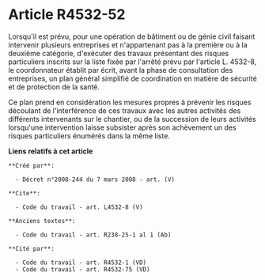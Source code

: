 # Article R4532-52

Lorsqu'il est prévu, pour une opération de bâtiment ou de génie civil faisant intervenir plusieurs entreprises et
n'appartenant pas à la première ou à la deuxième catégorie, d'exécuter des travaux présentant des risques particuliers
inscrits sur la liste fixée par l'arrêté prévu par l'article L. 4532-8, le coordonnateur établit par écrit, avant la phase de
consultation des entreprises, un plan général simplifié de coordination en matière de sécurité et de protection de la santé. 

Ce plan prend en considération les mesures propres à prévenir les risques découlant de l'interférence de ces travaux avec les
autres activités des différents intervenants sur le chantier, ou de la succession de leurs activités lorsqu'une intervention
laisse subsister après son achèvement un des risques particuliers énumérés dans la même liste.

**Liens relatifs à cet article**

	**Créé par**:

	  - Décret n°2008-244 du 7 mars 2008 - art. (V)

	**Cite**:

	  - Code du travail - art. L4532-8 (V)

	**Anciens textes**:

	  - Code du travail - art. R238-25-1 al 1 (Ab)

	**Cité par**:

	  - Code du travail - art. R4532-1 (VD)
	  - Code du travail - art. R4532-75 (VD)
